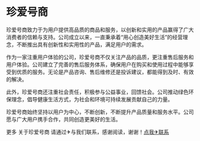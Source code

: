 # 珍爱号商

珍爱号商致力于为用户提供高品质的商品和服务，以创新和实用的产品赢得了广大消费者的信赖与支持。公司成立以来，一直秉承着“用心创造美好生活”的经营理念，不断推出具有创新性和实用性的产品，满足用户的需求。

作为一家注重用户体验的公司，珍爱号商不仅关注产品的品质，更注重售后服务和用户体验。公司建立了完善的售后服务体系，确保用户在购买和使用过程中能够享受到优质的服务。无论是产品咨询、售后维修还是投诉建议，都能得到及时、有效的解决。

此外，珍爱号商还注重社会责任，积极参与公益事业，回馈社会。公司推动绿色环保理念，倡导健康生活方式，为社会和环境可持续发展贡献自己的力量。

珍爱号商始终坚持以用户为中心，不断创新，不断提升产品质量和服务水平。公司愿与广大用户携手合作，共同创造更美好的生活。

更多 关于珍爱号商 请通过✈与我们联系，感谢阅读，谢谢！[点我✈联系](https://gg.k02.cc)
